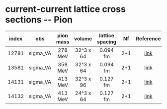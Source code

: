 # current-current lattice cross sections -- Pion

| index  | obs      | pion mass | volume    | lattice spacing | Nf   | Reference 
| :--:   | :--:     | :--:      | :--:      | :--:            | :--: | :--:
| 12781  | sigma_VA | 278 MeV   | 32^3 x 64 | 0.094 fm        | 2+1  | [link](https://arxiv.org/abs/2001.04960)
| 13581  | sigma_VA | 358 MeV   | 32^3 x 64 | 0.094 fm        | 2+1  | [link](https://arxiv.org/abs/2001.04960)
| 14131  | sigma_VA | 413 MeV   | 32^3 x 96 | 0.127 fm        | 2+1  | [link](https://arxiv.org/abs/2001.04960)
| 14132  | sigma_VA | 413 MeV   | 24^3 x 64 | 0.127 fm        | 2+1  | [link](https://arxiv.org/abs/2001.04960)



